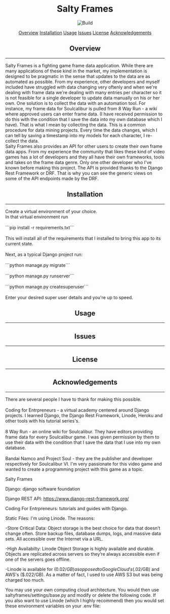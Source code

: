 <h1 align="center">Salty Frames</h1>
<p align="center">
    <img src="https://img.shields.io/github/issues/RayGar7/SaltyFramesAPI" alt="Build">
</p
>
<p align="center">
    <a href="#overview">Overview</a>
    <a href="#installation">Installation</a>
    <a href="#usage">Usage</a>
    <a href="#issues">Issues</a>
    <a href="#license">License</a>
    <a href="#license">Acknowledgements</a>
</p>

<h2 align="center">Overview</h2>
<hr>
<p>Salty Frames is a fighting game frame data application. While there are many applications of these kind in the market, my implementation is designed to be pragmatic in the sense that updates to the data are as automated as possible. From my experience, other developers and myself included have struggled with data changing very oftenly and when we're dealing with frame data we're dealing with many entries per character so it is not feasible for a single developer to update data manually on his or her own. One solution is to collect the data with an automation tool. For instance, my frame data for Soulcalibur is pulled from 8 Way Run - a wiki where approved users can enter frame data. (I have received permission to do this with the condition that I save the data into my own database which I have). That is what I mean by collecting the data. This is a common procedure for data mining projects. Every time the data changes, which I can tell by saving a timestamp into my models for each character, I re-collect the data. <br> Salty Frames also provides an API for other users to create their own frame data apps. From my experience the community that likes these kind of video games has a lot of developers and they all have their own frameworks, tools and takes on the frame data genre. Only one other developer who I've known before making this project. The API is provided thanks to the Django Rest Framework or DRF. That is why you can see the generic views on some of the API endpoints made by the DRF.
</p>


<h2 align="center">Installation</h2>
<hr>
<p>Create a virtual environment of your choice. <br>In that virtual environment run <br><br>```pip install -r requirements.txt```<br><br>This will install all of the requirements that I installed to bring this app to its current state. <br><br>Next, as a typical Django project run: <br><br>```python manage.py migrate```<br><br>```python manage.py runserver```<br><br>```python manage.py createsuperuser```<br><br>Enter your desired super user details and you're up to speed.</p>



<h2 align="center">Usage</h2>
<hr>
<p>

</p>


<h2 align="center">Issues</h2>
<hr>
<p>

</p>

<h2 align="center">License</h2>
<hr>
<p>

</p>

<h2 align="center">Acknowledgements</h2>
<hr>
<p>There are several people I have to thank for making this possible.<br><br>Coding for Entrpreneurs - a virtual academy centered around Django projects. I learned Django, the Django Rest Framework, Linode, Heroku and other tools with his tutorial series's.<br><br>8 Way Run - an online wiki for Soulcalibur. They have editors providing frame data for every Soulcalibur game. I was given permission by them to use their data with the condition that I save the data that I use into my own database. <br><br>Bandai Namco and Project Soul - they are the publisher and developer respectively for Soulcalibur VI. I'm very passionate for this video game and wanted to create a programming project with this game as a topic.</p>

Salty Frames


Django:
django software foundation


Django REST API:
https://www.django-rest-framework.org/


Coding For Entrpreneurs:
tutorials and guides with Django.


Static Files:
I'm using Linode. The reasons:

-Store Critical Data: Object storage is the best choice for data that doesn’t change often. Store backup files, database dumps, logs, and massive data sets. All accessible over the Internet via a URL.

-High Availabilty: Linode Object Storage is highly available and durable. Objects are replicated across servers so they’re always accessible even if one of the servers goes offline.

-Linode is available for ($0.02/GB) as opposed to Google Cloud's ($.02/GB) and AWS's ($.022/GB). As a matter of fact, I used to use AWS S3 but was being charged too much.

You may use your own computing cloud architecture. You would then use saltyframes/settings/base.py and modify or delete the following code. If you also want to use
Linode (which I highly recommend) then you would set these environment variables on your .env file:



